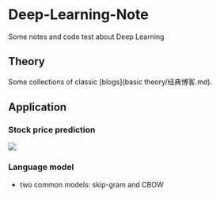 # Deep-Learning-Note
Some notes and code test about Deep Learning
## Theory
Some collections of classic [blogs](basic theory/经典博客.md).
## Application
### Stock price prediction
<a href="https://github.com/zhengsizuo/Deep-Learning-Note/blob/master/StockPrediction/lstm_predict_stock.py">
    <img class="course-image" src="https://github.com/zhengsizuo/Deep-Learning-Note/blob/master/StockPrediction/final_figure.png">
</a>

### Language model
* two common models: skip-gram and CBOW
